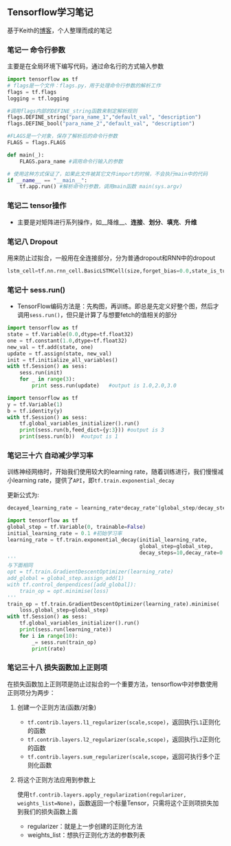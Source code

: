 ## Tensorflow学习笔记

基于Keith的[博客](https://blog.csdn.net/column/details/13300.html?&page=3)，个人整理而成的笔记

###  笔记一 命令行参数

主要是在全局环境下编写代码，通过命名行的方式输入参数

~~~python
import tensorflow as tf
# flags是一个文件：flags.py，用于处理命令行参数的解析工作
flags = tf.flags 
logging = tf.logging

#调用flags内部的DEFINE_string函数来制定解析规则
flags.DEFINE_string("para_name_1","default_val", "description")
flags.DEFINE_bool("para_name_2","default_val", "description")

#FLAGS是一个对象，保存了解析后的命令行参数
FLAGS = flags.FLAGS

def main(_):
    FLAGS.para_name #调用命令行输入的参数

# 使用这种方式保证了，如果此文件被其它文件import的时候，不会执行main中的代码
if __name__ == "__main__": 
    tf.app.run() #解析命令行参数，调用main函数 main(sys.argv)
~~~

### 笔记二 tensor操作

- 主要是对矩阵进行系列操作，如__降维__、__连接__、__划分__、__填充__、__升维__

### 笔记八 Dropout

用来防止过拟合，一般用在全连接部分，分为普通dropout和RNN中的dropout

~~~python
lstm_cell=tf.nn.rnn_cell.BasicLSTMCell(size,forget_bias=0.0,state_is_tuple=True)lstm_cell = tf.nn.rnn_cell.DropoutWrapper(lstm_cell, output_keep_prob=0.5)
~~~

### 笔记十 sess.run()

- TensorFlow编码方法是：先构图，再训练。即总是先定义好整个图，然后才调用`sess.run()`，但只是计算了与想要fetch的值相关的部分

~~~python
import tensorflow as tf
state = tf.Variable(0.0,dtype=tf.float32)
one = tf.constant(1.0,dtype=tf.float32)
new_val = tf.add(state, one)
update = tf.assign(state, new_val)
init = tf.initialize_all_variables()
with tf.Session() as sess:
    sess.run(init)
    for _ in range(3):
        print sess.run(update)   #output is 1.0,2.0,3.0
~~~

~~~python
import tensorflow as tf
y = tf.Variable(1)
b = tf.identity(y)
with tf.Session() as sess:
    tf.global_variables_initializer().run()
    print(sess.run(b,feed_dict={y:3})) #output is 3
    print(sess.run(b))  #output is 1
~~~

### 笔记三十六 自动减少学习率

训练神经网络时，开始我们使用较大的learning rate，随着训练进行，我们慢慢减小learning rate，提供了`API`，即`tf.train.exponential_decay`

更新公式为:

```python
decayed_learning_rate = learning_rate*decay_rate^(global_step/decay_steps)
```

~~~python
import tensorflow as tf 
global_step = tf.Variable(0, trainable=False)
initial_learning_rate = 0.1 #初始学习率
learning_rate = tf.train.exponential_decay(initial_learning_rate,
                                           global_step=global_step,
                                           decay_steps=10,decay_rate=0.9)
'''
与下面相同
opt = tf.train.GradientDescentOptimizer(learning_rate)
add_global = global_step.assign_add(1)
with tf.control_denpendices([add_global]):
    train_op = opt.minimise(loss)
'''
train_op = tf.train.GradientDescentOptimizer(learning_rate).minimise(
    loss,global_step=global_step)
with tf.Session() as sess:
    tf.global_variables_initializer().run()
    print(sess.run(learning_rate))
    for i in range(10):
        _= sess.run(train_op)
        print(rate)
~~~

### 笔记三十八 损失函数加上正则项

在损失函数加上正则项是防止过拟合的一个重要方法，tensorflow中对参数使用正则项分为两步：

1. 创建一个正则方法(函数/对象)

   - `tf.contrib.layers.l1_regularizer(scale,scope)`，返回执行`L1`正则化的函数
   - `tf.contrib.layers.l2_regularizer(scale,scope)`，返回执行`L2`正则化的函数
   - `tf.contrib.layers.sum_regularizer(scale,scope`，返回可执行多个正则化函数

2. 将这个正则方法应用到参数上

   使用`tf.contrib.layers.apply_regularization(regularizer, weights_list=None)`，函数返回一个标量Tensor，只需将这个正则项损失加到我们的损失函数上面

   - regularizer：就是上一步创建的正则化方法
   - weights_list：想执行正则化方法的参数列表







